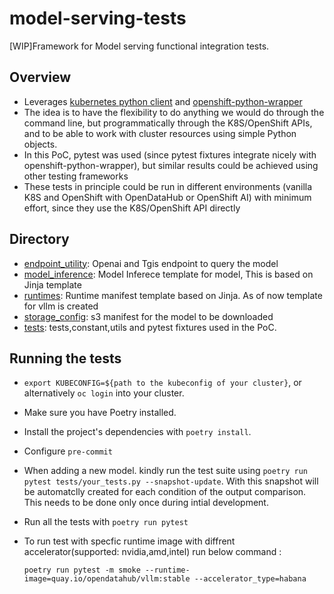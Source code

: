 # model-serving-tests
[WIP]Framework for Model serving functional integration tests.

## Overview
- Leverages [kubernetes python client](https://github.com/kubernetes-client/python) and [openshift-python-wrapper](https://github.com/RedHatQE/openshift-python-wrapper)
- The idea is to have the flexibility to do anything we would do through the command line, but programmatically through the K8S/OpenShift APIs, and to be able to work with cluster resources using simple Python objects.
- In this PoC, pytest was used (since pytest fixtures integrate nicely with openshift-python-wrapper), but similar results could be achieved using other testing frameworks
- These tests in principle could be run in different environments (vanilla K8S and OpenShift with OpenDataHub or OpenShift AI) with minimum effort, since they use the K8S/OpenShift API directly

## Directory
- [endpoint_utility](https://github.com/tarukumar/model-serving-tests/tree/main/model_serving_tests/endpoint_utility): Openai and Tgis endpoint to query the model
- [model_inference](https://github.com/adolfo-ab/trustyai-tests/tree/main/resources): Model Inferece template for model, This is based on Jinja template
- [runtimes](https://github.com/tarukumar/model-serving-tests/blob/main/model_serving_tests/model_config/runtimes): Runtime manifest template based on Jinja. As of now template for vllm is created
- [storage_config](https://github.com/tarukumar/model-serving-tests/blob/main/model_serving_tests/storage_config): s3 manifest for the model to be downloaded
- [tests](https://github.com/tarukumar/model-serving-tests/tree/main/model_serving_tests/tests): tests,constant,utils and pytest fixtures used in the PoC.
## Running the tests
- `export KUBECONFIG=${path to the kubeconfig of your cluster}`, or alternatively `oc login` into your cluster.
- Make sure you have Poetry installed.
- Install the project's dependencies with `poetry install`.
- Configure `pre-commit`
- When adding a new model. kindly run the test suite using ` poetry run pytest tests/your_tests.py --snapshot-update `. With this snapshot will be automatclly created for each condition of the output comparison. This needs to be done only once during intial development. 
- Run all the tests with `poetry run pytest`
- To run test with specfic runtime image with diffrent accelerator(supported: nvidia,amd,intel) run below command :

   `poetry run pytest -m smoke --runtime-image=quay.io/opendatahub/vllm:stable --accelerator_type=habana`
